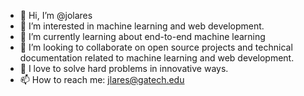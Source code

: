 - 👋 Hi, I’m @jolares
- 👀 I’m interested in machine learning and web development.
- 🌱 I’m currently learning about end-to-end machine learning
- 💞️ I’m looking to collaborate on open source projects and technical documentation related to machine learning and web development.
- 💞️ I love to solve hard problems in innovative ways.
- 📫 How to reach me: jlares@gatech.edu


<!---
jolares/jolares is a ✨ special ✨ repository because its `README.md` (this file) appears on your GitHub profile.
You can click the Preview link to take a look at your changes.
--->
